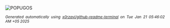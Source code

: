 <div align="justify">
<picture>
    <source media="(prefers-color-scheme: dark)" srcset="https://i.ibb.co/zNmkdNb/output-gif.gif">
    <source media="(prefers-color-scheme: light)" srcset="https://i.ibb.co/zNmkdNb/output-gif.gif">
    <img alt="POPUGOS" src="https://i.ibb.co/zNmkdNb/output-gif.gif">
</picture>

<sub><i>Generated automatically using [x0rzavi/github-readme-terminal](https://github.com/x0rzavi/github-readme-terminal) on Tue Jan 21 05:46:02 AM +05 2025</i></sub>
</div>